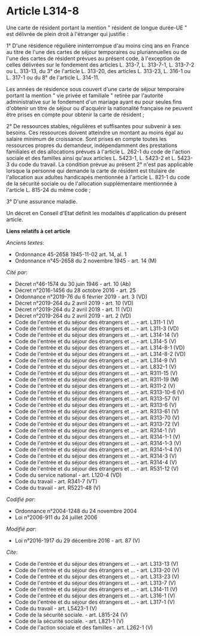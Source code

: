 # Article L314-8

Une carte de résident portant la mention " résident de longue durée-UE " est délivrée de plein droit à l'étranger qui
justifie : 

1° D'une résidence régulière ininterrompue d'au moins cinq ans en France au titre de l'une des cartes de séjour temporaires
ou pluriannuelles ou de l'une des cartes de résident prévues au présent code, à l'exception de celles délivrées sur le
fondement des articles L. 313-7, L. 313-7-1, L. 313-7-2 ou L. 313-13, du 3° de l'article L. 313-20, des articles L. 313-23,
L. 316-1 ou L. 317-1 ou du 8° de l'article L. 314-11. 

Les années de résidence sous couvert d'une carte de séjour temporaire portant la mention " vie privée et familiale " retirée
par l'autorité administrative sur le fondement d'un mariage ayant eu pour seules fins d'obtenir un titre de séjour ou
d'acquérir la nationalité française ne peuvent être prises en compte pour obtenir la carte de résident ; 

2° De ressources stables, régulières et suffisantes pour subvenir à ses besoins. Ces ressources doivent atteindre un montant
au moins égal au salaire minimum de croissance. Sont prises en compte toutes les ressources propres du demandeur,
indépendamment des prestations familiales et des allocations prévues à l'article L. 262-1 du code de l'action sociale et des
familles ainsi qu'aux articles L. 5423-1, L. 5423-2 et L. 5423-3 du code du travail. La condition prévue au présent 2° n'est
pas applicable lorsque la personne qui demande la carte de résident est titulaire de l'allocation aux adultes handicapés
mentionnée à l'article L. 821-1 du code de la sécurité sociale ou de l'allocation supplémentaire mentionnée à l'article L.
815-24 du même code ; 

3° D'une assurance maladie. 

Un décret en Conseil d'Etat définit les modalités d'application du présent article.

**Liens relatifs à cet article**

_Anciens textes_:

  - Ordonnance 45-2658 1945-11-02 art. 14, al. 1
  - Ordonnance n°45-2658 du 2 novembre 1945 - art. 14 (M)

_Cité par_:

  - Décret n°46-1574 du 30 juin 1946 - art. 10 (Ab)
  - Décret n°2016-1456 du 28 octobre 2016 - art. 25
  - Ordonnance n°2019-76 du 6 février 2019 - art. 3 (VD)
  - Décret n°2019-264 du 2 avril 2019 - art. 10 (VD)
  - Décret n°2019-264 du 2 avril 2019 - art. 11 (VD)
  - Décret n°2019-264 du 2 avril 2019 - art. 2 (VD)
  - Code de l'entrée et du séjour des étrangers et ... - art. L311-1 (V)
  - Code de l'entrée et du séjour des étrangers et ... - art. L311-3 (VD)
  - Code de l'entrée et du séjour des étrangers et ... - art. L314-14 (V)
  - Code de l'entrée et du séjour des étrangers et ... - art. L314-5 (V)
  - Code de l'entrée et du séjour des étrangers et ... - art. L314-8-1 (VD)
  - Code de l'entrée et du séjour des étrangers et ... - art. L314-8-2 (VD)
  - Code de l'entrée et du séjour des étrangers et ... - art. L314-9 (V)
  - Code de l'entrée et du séjour des étrangers et ... - art. L832-1 (V)
  - Code de l'entrée et du séjour des étrangers et ... - art. R311-15 (V)
  - Code de l'entrée et du séjour des étrangers et ... - art. R311-19 (M)
  - Code de l'entrée et du séjour des étrangers et ... - art. R311-2 (V)
  - Code de l'entrée et du séjour des étrangers et ... - art. R313-10-6 (V)
  - Code de l'entrée et du séjour des étrangers et ... - art. R313-57 (V)
  - Code de l'entrée et du séjour des étrangers et ... - art. R313-6 (V)
  - Code de l'entrée et du séjour des étrangers et ... - art. R313-61 (V)
  - Code de l'entrée et du séjour des étrangers et ... - art. R313-70 (V)
  - Code de l'entrée et du séjour des étrangers et ... - art. R313-72 (V)
  - Code de l'entrée et du séjour des étrangers et ... - art. R314-1 (V)
  - Code de l'entrée et du séjour des étrangers et ... - art. R314-1-1 (V)
  - Code de l'entrée et du séjour des étrangers et ... - art. R314-1-3 (V)
  - Code de l'entrée et du séjour des étrangers et ... - art. R314-1-4 (V)
  - Code de l'entrée et du séjour des étrangers et ... - art. R314-3 (V)
  - Code de l'entrée et du séjour des étrangers et ... - art. R314-4 (V)
  - Code de l'entrée et du séjour des étrangers et ... - art. R531-12 (V)
  - Code du service national - art. L120-4 (VD)
  - Code du travail - art. R341-7 (VT)
  - Code du travail - art. R5221-48 (V)

_Codifié par_:

  - Ordonnance n°2004-1248 du 24 novembre 2004
  - Loi n°2006-911 du 24 juillet 2006

_Modifié par_:

  - Loi n°2016-1917 du 29 décembre 2016 - art. 87 (V)

_Cite_:

  - Code de l'entrée et du séjour des étrangers et ... - art. L313-13 (V)
  - Code de l'entrée et du séjour des étrangers et ... - art. L313-20 (V)
  - Code de l'entrée et du séjour des étrangers et ... - art. L313-23 (V)
  - Code de l'entrée et du séjour des étrangers et ... - art. L313-7 (V)
  - Code de l'entrée et du séjour des étrangers et ... - art. L314-11 (V)
  - Code de l'entrée et du séjour des étrangers et ... - art. L316-1 (V)
  - Code de l'entrée et du séjour des étrangers et ... - art. L317-1 (V)
  - Code du travail - art. L5423-1 (V)
  - Code de la sécurité sociale. - art. L815-24 (V)
  - Code de la sécurité sociale. - art. L821-1 (V)
  - Code de l'action sociale et des familles - art. L262-1 (V)
